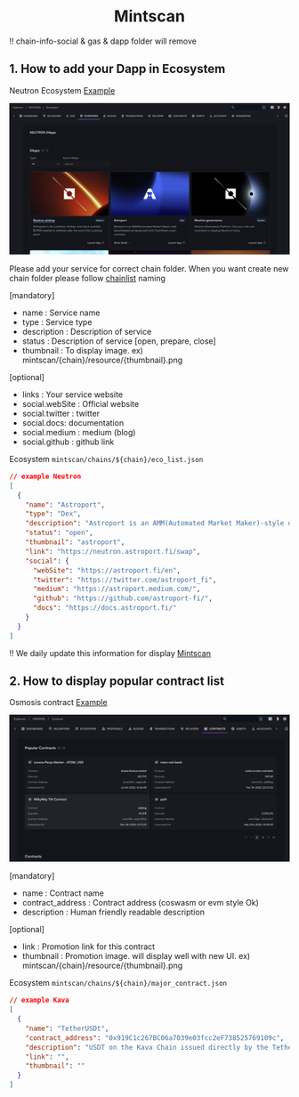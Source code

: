 <div align="center">
  <h1> Mintscan </h1>
</div>

‼️ chain-info-social & gas & dapp folder will remove

## 1. How to add your Dapp in Ecosystem

Neutron Ecosystem [Example](https://www.mintscan.io/neutron/ecosystem/)

![banner](https://github.com/cosmostation/chainlist/blob/main/resource/static/ecosystem_demo.png?raw=true)

Please add your service for correct chain folder. When you want create new chain folder please follow [chainlist](https://github.com/cosmostation/chainlist/tree/main/chain) naming

[mandatory]

- name : Service name
- type : Service type
- description : Description of service
- status : Description of service [open, prepare, close]
- thumbnail : To display image. ex) mintscan/{chain}/resource/{thumbnail}.png

[optional]

- links : Your service website
- social.webSite : Official website
- social.twitter : twitter
- social.docs: documentation
- social.medium : medium (blog)
- social.github : github link

Ecosystem
`mintscan/chains/${chain}/eco_list.json`

```json
// example Neutron
[
  {
    "name": "Astroport",
    "type": "Dex",
    "description": "Astroport is an AMM(Automated Market Maker)-style decentralized exchange built with CosmWasm smart contracts.",
    "status": "open",
    "thumbnail": "astroport",
    "link": "https://neutron.astroport.fi/swap",
    "social": {
      "webSite": "https://astroport.fi/en",
      "twitter": "https://twitter.com/astroport_fi",
      "medium": "https://astroport.medium.com/",
      "github": "https://github.com/astroport-fi/",
      "docs": "https://docs.astroport.fi/"
    }
  }
]
```

‼️ We daily update this information for display [Mintscan](https://www.mintscan.io/)

## 2. How to display popular contract list

Osmosis contract [Example](https://www.mintscan.io/osmosis/wasm/)

![banner](https://github.com/cosmostation/chainlist/blob/main/resource/static/popular_contract_demo.png?raw=true)

[mandatory]

- name : Contract name
- contract_address : Contract address (coswasm or evm style Ok)
- description : Human friendly readable description

[optional]

- link : Promotion link for this contract
- thumbnail : Promotion image. will display well with new UI. ex) mintscan/{chain}/resource/{thumbnail}.png

Ecosystem
`mintscan/chains/${chain}/major_contract.json`

```json
// example Kava
[
  {
    "name": "TetherUSDt",
    "contract_address": "0x919C1c267BC06a7039e03fcc2eF738525769109c",
    "description": "USDT on the Kava Chain issued directly by the Tether Foundation",
    "link": "",
    "thumbnail": ""
  }
]
```
